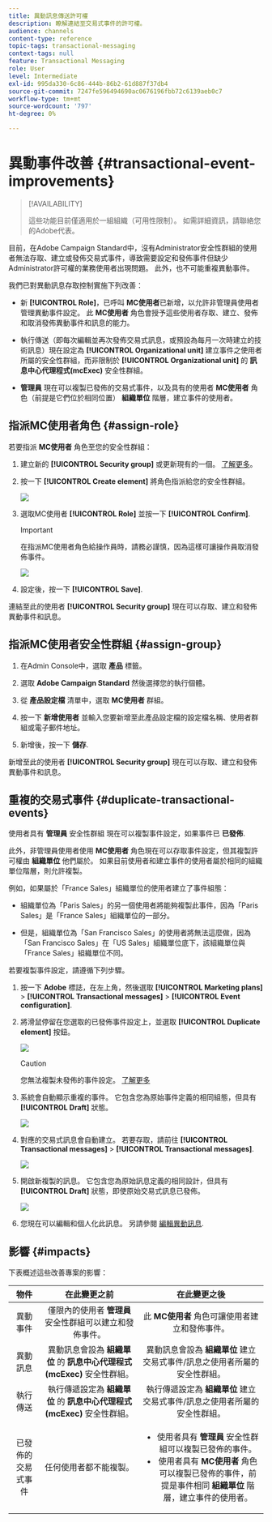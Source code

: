 ```yaml
---
title: 異動訊息傳送許可權
description: 瞭解連結至交易式事件的許可權。
audience: channels
content-type: reference
topic-tags: transactional-messaging
context-tags: null
feature: Transactional Messaging
role: User
level: Intermediate
exl-id: 995da330-6c86-444b-86b2-61d887f37db4
source-git-commit: 7247fe596494690ac0676196fbb72c6139aeb0c7
workflow-type: tm+mt
source-wordcount: '797'
ht-degree: 0%

---
```


# 異動事件改善 {#transactional-event-improvements}

>[!AVAILABILITY]
>
>這些功能目前僅適用於一組組織（可用性限制）。 如需詳細資訊，請聯絡您的Adobe代表。

目前，在Adobe Campaign Standard中，沒有Administrator安全性群組的使用者無法存取、建立或發佈交易式事件，導致需要設定和發佈事件但缺少Administrator許可權的業務使用者出現問題。 此外，也不可能重複異動事件。

我們已對異動訊息存取控制實施下列改善：

* 新 **[!UICONTROL Role]**，已呼叫 **MC使用者**&#x200B;已新增，以允許非管理員使用者管理異動事件設定。 此 **MC使用者** 角色會授予這些使用者存取、建立、發佈和取消發佈異動事件和訊息的能力。

* 執行傳送（即每次編輯並再次發佈交易式訊息，或預設為每月一次時建立的技術訊息）現在設定為 **[!UICONTROL Organizational unit]** 建立事件之使用者所屬的安全性群組，而非限制於 **[!UICONTROL Organizational unit]** 的 **訊息中心代理程式(mcExec)** 安全性群組。

* **管理員** 現在可以複製已發佈的交易式事件，以及具有的使用者 **MC使用者** 角色（前提是它們位於相同位置） **組織單位** 階層，建立事件的使用者。

## 指派MC使用者角色 {#assign-role}

若要指派 **MC使用者** 角色至您的安全性群組：

1. 建立新的 **[!UICONTROL Security group]** 或更新現有的一個。 [了解更多](../../administration/using/managing-groups-and-users.md)。

1. 按一下 **[!UICONTROL Create element]** 將角色指派給您的安全性群組。

   ![](assets/event_access_1.png)

1. 選取MC使用者 **[!UICONTROL Role]** 並按一下 **[!UICONTROL Confirm]**.

   >[!IMPORTANT]
   >
   > 在指派MC使用者角色給操作員時，請務必謹慎，因為這樣可讓操作員取消發佈事件。

   ![](assets/event_access_2.png)

1. 設定後，按一下 **[!UICONTROL Save]**.

連結至此的使用者 **[!UICONTROL Security group]** 現在可以存取、建立和發佈異動事件和訊息。

## 指派MC使用者安全性群組 {#assign-group}

1. 在Admin Console中，選取 **產品** 標籤。

1. 選取 **Adobe Campaign Standard** 然後選擇您的執行個體。

1. 從 **產品設定檔** 清單中，選取 **MC使用者** 群組。

1. 按一下 **新增使用者** 並輸入您要新增至此產品設定檔的設定檔名稱、使用者群組或電子郵件地址。

1. 新增後，按一下 **儲存**.

新增至此的使用者 **[!UICONTROL Security group]** 現在可以存取、建立和發佈異動事件和訊息。

## 重複的交易式事件 {#duplicate-transactional-events}

使用者具有 **管理員** 安全性群組<!--([Functional administrators](../../administration/using/users-management.md#functional-administrators)?)--> 現在可以複製事件設定，如果事件已 **已發佈**.

此外，非管理員使用者使用 **MC使用者** 角色現在可以存取事件設定，但其複製許可權由 **組織單位** 他們屬於。 如果目前使用者和建立事件的使用者屬於相同的組織單位階層，則允許複製。

例如，如果屬於「France Sales」組織單位的使用者建立了事件組態：

* 組織單位為「Paris Sales」的另一個使用者將能夠複製此事件，因為「Paris Sales」是「France Sales」組織單位的一部分。

* 但是，組織單位為「San Francisco Sales」的使用者將無法這麼做，因為「San Francisco Sales」在「US Sales」組織單位底下，該組織單位與「France Sales」組織單位不同。

若要複製事件設定，請遵循下列步驟。

1. 按一下 **Adobe** 標誌，在左上角，然後選取 **[!UICONTROL Marketing plans]** > **[!UICONTROL Transactional messages]** > **[!UICONTROL Event configuration]**.

1. 將滑鼠停留在您選取的已發佈事件設定上，並選取 **[!UICONTROL Duplicate element]** 按鈕。

   ![](assets/message-center_duplicate-button.png)

   >[!CAUTION]
   >
   >您無法複製未發佈的事件設定。 [了解更多](publishing-transactional-event.md)

1. 系統會自動顯示重複的事件。 它包含您為原始事件定義的相同組態，但具有 **[!UICONTROL Draft]** 狀態。

   ![](assets/message-center_duplicated-draft-event.png)

1. 對應的交易式訊息會自動建立。 若要存取，請前往 **[!UICONTROL Transactional messages]** > **[!UICONTROL Transactional messages]**.

   ![](assets/message-center_duplicated-message.png)

1. 開啟新複製的訊息。 它包含您為原始訊息定義的相同設計，但具有 **[!UICONTROL Draft]** 狀態，即使原始交易式訊息已發佈。

   ![](assets/message-center_duplicated-draft-message.png)

1. 您現在可以編輯和個人化此訊息。 另請參閱 [編輯異動訊息](../../channels/using/editing-transactional-message.md).

## 影響 {#impacts}

下表概述這些改善專案的影響：

| 物件 | 在此變更之前 | 在此變更之後 |
|:-: | :--: | :-:|
| 異動事件 | 僅限內的使用者 **管理員** 安全性群組可以建立和發佈事件。 | 此 **MC使用者** 角色可讓使用者建立和發佈事件。 |
| 異動訊息 | 異動訊息會設為 **組織單位** 的 **訊息中心代理程式(mcExec)** 安全性群組。 | 異動訊息會設為 **組織單位** 建立交易式事件/訊息之使用者所屬的安全性群組。 |
| 執行傳送 | 執行傳遞設定為 **組織單位** 的 **訊息中心代理程式(mcExec)** 安全性群組。 | 執行傳遞設定為 **組織單位** 建立交易式事件/訊息之使用者所屬的安全性群組。 |
| 已發佈的交易式事件 | 任何使用者都不能複製。 | <ul><li>使用者具有 **管理員** 安全性群組可以複製已發佈的事件。</li> <li>使用者具有 **MC使用者** 角色可以複製已發佈的事件，前提是事件相同 **組織單位** 階層，建立事件的使用者。</li></ul> |


<!--Transactional Message Templates| Transactional Message templates are set to the Organizational unit **All**. | Transaction Message Template will be set to the **Organizational unit** of the security group to which the user creating the message template belongs.-->